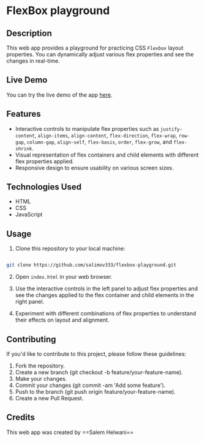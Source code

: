 # FlexBox playground

## Description

This web app provides a playground for practicing CSS _`Flexbox`_ layout properties. You can dynamically adjust various flex properties and see the changes in real-time.

## Live Demo

You can try the live demo of the app [here](https://salimov333.github.io/flexbox-playground).

## Features

- Interactive controls to manipulate flex properties such as `justify-content`, `align-items`, `align-content`, `flex-direction`, `flex-wrap`, `row-gap`, `column-gap`, `align-self`, `flex-basis`, `order`, `flex-grow`, and `flex-shrink`.
- Visual representation of flex containers and child elements with different flex properties applied.
- Responsive design to ensure usability on various screen sizes.

## Technologies Used

- HTML
- CSS
- JavaScript

## Usage

1. Clone this repository to your local machine:

```bash

git clone https://github.com/salimov333/flexbox-playground.git
```

2. Open `index.html` in your web browser.

3. Use the interactive controls in the left panel to adjust flex properties and see the changes applied to the flex container and child elements in the right panel.

4. Experiment with different combinations of flex properties to understand their effects on layout and alignment.

## Contributing

If you'd like to contribute to this project, please follow these guidelines:

1. Fork the repository.
2. Create a new branch (git checkout -b feature/your-feature-name).
3. Make your changes.
4. Commit your changes (git commit -am 'Add some feature').
5. Push to the branch (git push origin feature/your-feature-name).
6. Create a new Pull Request.

## Credits

This web app was created by ==Salem Helwani==
